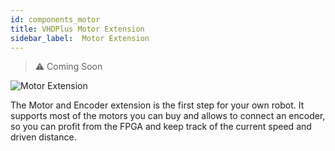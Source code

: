 ```yaml
---
id: components_motor
title: VHDPlus Motor Extension
sidebar_label:  Motor Extension
---
```


> :warning: Coming Soon

![Motor Extension](/img/extensions/dcmotor/Motor_2.png)

The Motor and Encoder extension is the first step for your own robot. It supports most of the motors you can buy and allows to connect an encoder, so you can profit from the FPGA and keep track of the current speed and driven distance.
